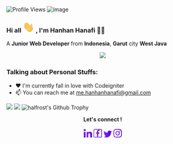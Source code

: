 ![Profile Views](https://gpvc.arturio.dev/hanhanhanafi)
![image](https://img.shields.io/github/followers/hanhanhanafi?label=follow&style=social)
### Hi all <img src="https://raw.githubusercontent.com/ABSphreak/ABSphreak/master/gifs/Hi.gif" width="30px"> , I'm Hanhan Hanafi 👨‍💻

A **Junior Web Developer** from **Indonesia**, **Garut** city **West Java**

<p align="center">
  <img src="https://media3.giphy.com/media/lT4AKdHB7OW3Z37GMH/giphy.webp" width="200">
</p>

### Talking about Personal Stuffs:
  - ❤️ I'm currently fall in love with Codeigniter
  - 📫 You can reach me at <a href="mailto:me.hanhanhanafi@gmail.com">me.hanhanhanafi@gmail.com</a>
<p>
    <img src="https://github-readme-stats.vercel.app/api?username=hanhanhanafi&show_icons=true&theme=tokyonight" height=178 />
    <img src="https://github-readme-stats.vercel.app/api/top-langs/?username=hanhanhanafi&layout=compact&theme=tokyonight" height=178 />
  <img src="https://github-profile-trophy.vercel.app/?username=hanhanhanafi&column=7&theme=dracula" alt="halfrost's Github Trophy" />
</p>
<p align="center">
    <b>Let's connect !</b><br>
    <br>
    <a href="https://www.linkedin.com/in/hanhan-hanapi-2b05741b0/" target="blank"><img alt="Hanafi LinkedIn" width="22px" src="https://github.com/hanhanhanafi/hanhanhanafi/blob/main/img/Untitled-1in.png" /></a>
    <a href="https://web.facebook.com/me.hanhanhanafi/" target="blank"><img alt="Hanafi Facebook" width="22px" src="https://github.com/hanhanhanafi/hanhanhanafi/blob/main/img/Untitled-fb.png" /></a>
    <a href="https://twitter.com/hanhanhanafi15" target="blank"><img alt="Hanafi Twitter" width="22px" src="https://github.com/hanhanhanafi/hanhanhanafi/blob/main/img/Untitled-4.png" /></a>
  <a href="https://instagram.com/me.hanhanhanafi" target="blank"><img alt="Hanafi Instagram" width="22px" src="https://github.com/hanhanhanafi/hanhanhanafi/blob/main/img/Untitled-3.png" /></a>
</p>
